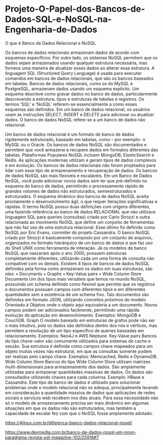 # Projeto-O-Papel-dos-Bancos-de-Dados-SQL-e-NoSQL-na-Engenharia-de-Dados

O que é Banco de Dados Relacional e NoSQL

Os bancos de dados relacionais armazenam dados de acordo com esquemas específicos. Por outro lado, os sistemas NoSQL permitem que os dados sejam armazenados usando qualquer estrutura necessária, mas fornece uma maneira de atualizar esses dados ao alterar essa estrutura.
A linguagem SQL (Structured Query Language) é usada para executar comandos em bancos de dados relacionais, que são os bancos baseados em tabelas.
Bancos de dados relacionais, como os do MySQL e PostgreSQL, armazenam dados usando um esquema explícito. Um esquema descreve como gravar dados no banco de dados, particularmente descrevendo a estrutura, tipos e estruturas de tabelas e registros.
Os termos ‘SQL’ e ‘NoSQL’ referem-se essencialmente a como esses esquemas são definidos. Em um banco de dados relacional, os usuários usam as instruções SELECT, INSERT e DELETE para adicionar ou atualizar dados.
O banco de dados NoSQL refere-se a um banco de dados não relacional.

Um banco de dados relacional é um formato de banco de dados rigidamente estruturado, baseado em tabelas, como – por exemplo- o MySQL ou o Oracle. Os bancos de dados NoSQL são documentados e permitem que você armazene e recupere dados em formatos diferentes das tabelas. Plataformas Populares NoSQL incluem MongoDB, ElasticSearch e Redis.
As aplicações modernas utilizam e geram tipos de dados complexos e em evolução. Os bancos de dados relacionais não foram projetados para lidar com esse tipo de armazenamento e recuperação de dados. Os bancos de dados NoSQL são mais flexíveis e escaláveis.
Em um Banco de Dados NoSQL, você pode adicionar novos dados sem ter que pré-definido no esquema do banco de dados, permitindo o processamento rápido de grandes volumes de dados não estruturados, semiestruturados e estruturados.
O esquema dinâmico dos bancos de dados NoSQL aceita prontamente o desenvolvimento ágil, o que requer iterações significativas e rápidas.
O termo NoSQL possui duas definições com origens diferentes, uma fazendo referência ao banco de dados RELACIONAL que não utilizava linguagem SQL para queries (consultas) criado por Carlo Strozzi e outra relacionada ao movimento NoSQL que define um conjunto de ferramentas que não faz uso de uma estrutura relacional. Esse último foi definido como NoSQL por Eric Evans, commiter do projeto Cassandra.
O banco NoSQL criado por Strozzi é basicamente composto por um conjunto de arquivos, organizados no formato hierárquico de um banco de dados e que faz uso do Shell UNIX como ferramenta de interação.
Já os modelos de banco NoSQL que nasceram após o ano 2000, possuem estruturas completamente diferentes, utilizando cada um uma forma de consulta não compatível com os demais.
Existem 4 tipos de bancos de dados NoSQL definidos pela forma como armazenam os dados em suas estruturas, são eles:
    • Documents
    • Graphs
    • Key-Value pairs
    • Wide Column Store
Documents
Um dos tipos mais versáteis que temos no mundo NoSQL, possuindo um schema definido como flexível que permite que os registros e documentos possuam campos com diferentes tipos e em diferentes quantidades sem a existência de um schema fixo. Tais documentos são definidos em formato JSON, utilizando conceitos próximos do modelo Orientado à Objetos onde o objeto aqui equivaleria a um documento. Novos campos podem ser adicionados facilmente, permitindo uma rápida evolução da aplicação em desenvolvimento. Exemplos: MongoDB e CouchDB.
Graph
O modelo baseado em estruturas de grafos pode não ser o mais intuitivo, pois os dados são definidos dentro dos nós e vértices, mas permitem a resolução de um tipo específico de queries baseadas em relacionamento. Exemplos: Neo4J e AWS Neptune.
Key-Value pairs
Bancos do tipo chave-valor são comumente utilizados para sistemas de cache e sessão. Sua estrutura é definida como campos chave mapeados para um objeto muitas vezes não estrutural, em que as consultas somente podem ser realizas pelo campo chave. Exemplos: Memcached, Redis e DynamoDB.
Wide Column Store
Bancos do tipo Wide Column Store utilizam matrizes multi-dimensionais para armazenamento dos dados. São amplamente utilizadas para armazenar quantidades massivas de dados. Os dados são consultados utilizando chaves para cada columna. Exemplo: HBase e Cassandra.
Este tipo de banco de dados é utilizado para solucionar problemas onde o modelo relacional não se adequa, principalmente levando em consideração a quantidade massiva de dados que aplicações de redes sociais e serviços web recebem nos dias atuais. Para essa necessidade não só o modelo de armazenamento precisa ser mais dinâmico em algumas situações em que os dados não são estruturados, mas também a capacidade de escalar fez com que o NoSQL fosse amplamente adotado.


https://4linux.com.br/diferenca-banco-dados-relacional-nosql/

https://www.devmedia.com.br/banco-de-dados-nosql-um-novo-paradigma-revista-sql-magazine-102/25918#7
